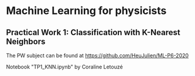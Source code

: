 # Machine Learning for physicists
## Practical Work 1: Classification with K-Nearest Neighbors

The PW subject can be found at https://github.com/HeuJulien/ML-P6-2020

Notebook "TP1_KNN.ipynb" by Coraline Letouzé
